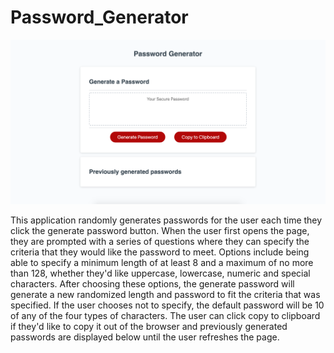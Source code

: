 # Password_Generator

![Screenshot](https://github.com/tymcbrid/Password_Generator/blob/master/Screen%20Shot%202020-04-27%20at%203.40.49%20PM.png?raw=true)


This application randomly generates passwords for the user each time they click the generate password button. When the user first opens the page, they are prompted with a series of questions where they can specify the criteria that they would like the password to meet. Options include being able to specify a minimum length of at least 8 and a maximum of no more than 128, whether they'd like uppercase, lowercase, numeric and special characters. After choosing these options, the generate password will generate a new randomized length and password to fit the criteria that was specified. If the user chooses not to specify, the default password will be 10 of any of the four types of characters. The user can click copy to clipboard if they'd like to copy it out of the browser and previously generated passwords are displayed below until the user refreshes the page.